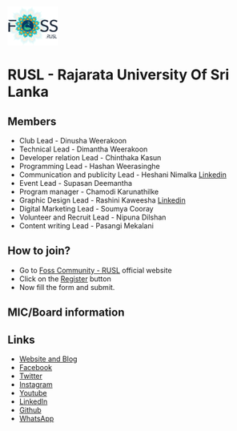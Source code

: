 



<img src="https://raw.githubusercontent.com/FOSSRusl/fosslogo/main/FOSS%20LOGO%20without%20BG.png" width="20%">


# RUSL - Rajarata University Of Sri Lanka 


## Members

* Club Lead - Dinusha Weerakoon                                                               
* Technical Lead - Dimantha Weerakoon 
* Developer relation Lead - Chinthaka Kasun 
* Programming Lead - Hashan Weerasinghe 
* Communication and publicity Lead - Heshani Nimalka [Linkedin](https://www.linkedin.com/in/heshani-rajasinghe-82a0b0165) 
* Event Lead - Supasan Deemantha 
* Program manager - Chamodi Karunathilke
* Graphic Design Lead - Rashini Kaweesha [Linkedin](https://www.linkedin.com/in/rashini-kaweesha-589062199/) 
* Digital Marketing Lead - Soumya Cooray
* Volunteer and Recruit Lead - Nipuna Dilshan
* Content writing Lead - Pasangi Mekalani


## How to join?

- Go to [Foss Community - RUSL](https://fossrusl.github.io) official website
- Click on the [Register](https://fossrajarata.typeform.com/to/LGFIUjpk) button 
- Now fill the form and submit.

## MIC/Board information



## Links

- [Website and Blog](https://fossrusl.github.io/)  
- [Facebook](https://www.facebook.com/fossrusl/)  
- [Twitter](https://twitter.com/FossRusl)
- [Instagram](https://Instagram.com/foss_rusl)
- [Youtube](https://www.youtube.com/channel/UCyWPOgvZMINSe4yi2lrvzjQ)
- [LinkedIn](https://www.linkedin.com/company/foss-community-rusl)
- [Github](https://github.com/FOSSRusl)
- [WhatsApp](https://chat.whatsapp.com/EI2X3Kv4HBIG7JpCSqE0Lk)










